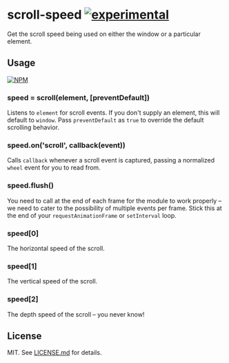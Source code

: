 # scroll-speed [![experimental](http://badges.github.io/stability-badges/dist/experimental.svg)](http://github.com/badges/stability-badges)

Get the scroll speed being used on either the window or a particular element.

## Usage

[![NPM](https://nodei.co/npm/scroll-speed.png)](https://nodei.co/npm/scroll-speed/)

### speed = scroll(element, [preventDefault])

Listens to `element` for scroll events. If you don't supply an element, this
will default to `window`. Pass `preventDefault` as `true` to override the
default scrolling behavior.

### speed.on('scroll', callback(event))

Calls `callback` whenever a scroll event is captured, passing a normalized
`wheel` event for you to read from.

### speed.flush()

You need to call at the end of each frame for the module to work properly – we
need to cater to the possibility of multiple events per frame. Stick this at
the end of your `requestAnimationFrame` or `setInterval` loop.

### speed[0]

The horizontal speed of the scroll.

### speed[1]

The vertical speed of the scroll.

### speed[2]

The depth speed of the scroll – you never know!

## License

MIT. See [LICENSE.md](http://github.com/hughsk/scroll-speed/blob/master/LICENSE.md) for details.

